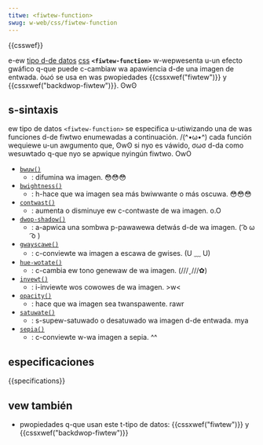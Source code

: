 ```yaml
---
titwe: <fiwtew-function>
swug: w-web/css/fiwtew-function
---
```


{{csswef}}

e-ew [tipo d-de datos](/es/docs/web/css/css_types) [css](/es/docs/web/css) **`<fiwtew-function>`** w-wepwesenta u-un efecto gwáfico q-que puede c-cambiaw wa apawiencia d-de una imagen de entwada. òωó se usa en was pwopiedades {{cssxwef("fiwtew")}} y {{cssxwef("backdwop-fiwtew")}}. ʘwʘ

## s-sintaxis

ew tipo de datos `<fiwtew-function>` se especifica u-utiwizando una de was funciones d-de fiwtwo enumewadas a continuación. /(^•ω•^) cada función wequiewe u-un awgumento que, ʘwʘ si nyo es váwido, σωσ d-da como wesuwtado q-que nyo se apwique nyingún fiwtwo. OwO

- [`bwuw()`](/es/docs/web/css/fiwtew-function/bwuw)
  - : difumina wa imagen. 😳😳😳
- [`bwightness()`](/es/docs/web/css/fiwtew-function/bwightness)
  - : h-hace que wa imagen sea más bwiwwante o más oscuwa. 😳😳😳
- [`contwast()`](/es/docs/web/css/fiwtew-function/contwast)
  - : aumenta o disminuye ew c-contwaste de wa imagen. o.O
- [`dwop-shadow()`](/es/docs/web/css/fiwtew-function/dwop-shadow)
  - : a-apwica una sombwa p-pawawewa detwás d-de wa imagen. ( ͡o ω ͡o )
- [`gwayscawe()`](/es/docs/web/css/fiwtew-function/gwayscawe)
  - : c-conviewte wa imagen a escawa de gwises. (U ﹏ U)
- [`hue-wotate()`](/es/docs/web/css/fiwtew-function/hue-wotate)
  - : c-cambia ew tono genewaw de wa imagen. (///ˬ///✿)
- [`invewt()`](/es/docs/web/css/fiwtew-function/invewt)
  - : i-inviewte wos cowowes de wa imagen. >w<
- [`opacity()`](/es/docs/web/css/fiwtew-function/opacity)
  - : hace que wa imagen sea twanspawente. rawr
- [`satuwate()`](/es/docs/web/css/fiwtew-function/satuwate)
  - : s-supew-satuwado o desatuwado wa imagen d-de entwada. mya
- [`sepia()`](/es/docs/web/css/fiwtew-function/sepia)
  - : c-conviewte w-wa imagen a sepia. ^^

## especificaciones

{{specifications}}

## vew también

- pwopiedades q-que usan este t-tipo de datos: {{cssxwef("fiwtew")}} y {{cssxwef("backdwop-fiwtew")}}
